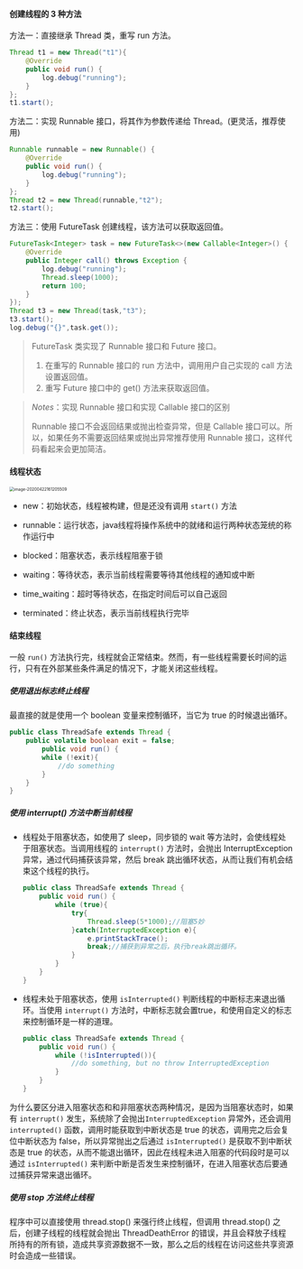 #### 创建线程的 3 种方法

方法一：直接继承 Thread 类，重写 run 方法。

```java
Thread t1 = new Thread("t1"){
    @Override
    public void run() {
        log.debug("running");
    }
};
t1.start();
```

方法二：实现 Runnable 接口，将其作为参数传递给 Thread。(更灵活，推荐使用)

```java
Runnable runnable = new Runnable() {
    @Override
    public void run() {
        log.debug("running");
    }
};
Thread t2 = new Thread(runnable,"t2");
t2.start();
```

方法三：使用 FutureTask 创建线程，该方法可以获取返回值。

```java
FutureTask<Integer> task = new FutureTask<>(new Callable<Integer>() {
    @Override
    public Integer call() throws Exception {
        log.debug("running");
        Thread.sleep(1000);
        return 100;
    }
});
Thread t3 = new Thread(task,"t3");
t3.start();
log.debug("{}",task.get());
```

> FutureTask 类实现了 Runnable 接口和 Future 接口。
>
> 1. 在重写的 Runnable 接口的 run 方法中，调用用户自己实现的 call 方法设置返回值。
> 2. 重写 Future 接口中的 get() 方法来获取返回值。



>  *Notes*：实现 Runnable 接口和实现 Callable 接口的区别
>
> Runnable 接口不会返回结果或抛出检查异常，但是 Callable 接口可以。所以，如果任务不需要返回结果或抛出异常推荐使用 Runnable 接口，这样代码看起来会更加简洁。

#### 线程状态

<img src="/Users/licheng/Documents/Typora/Picture/image-20200422161205509.png" alt="image-20200422161205509" style="zoom: 50%;" />

* new：初始状态，线程被构建，但是还没有调用 `start()` 方法

* runnable：运行状态，java线程将操作系统中的就绪和运行两种状态笼统的称作运行中

* blocked：阻塞状态，表示线程阻塞于锁

* waiting：等待状态，表示当前线程需要等待其他线程的通知或中断

* time_waiting：超时等待状态，在指定时间后可以自己返回

* terminated：终止状态，表示当前线程执行完毕

#### 结束线程

一般 `run()` 方法执行完，线程就会正常结束。然而，有一些线程需要长时间的运行，只有在外部某些条件满足的情况下，才能关闭这些线程。

##### 使用退出标志终止线程

最直接的就是使用一个 boolean 变量来控制循环，当它为 true 的时候退出循环。

```java
public class ThreadSafe extends Thread {
    public volatile boolean exit = false; 
        public void run() { 
        while (!exit){
            //do something
        }
    } 
}
```

##### 使用 interrupt() 方法中断当前线程

* 线程处于阻塞状态，如使用了 sleep，同步锁的 wait 等方法时，会使线程处于阻塞状态。当调用线程的 `interrupt()` 方法时，会抛出 InterruptException 异常，通过代码捕获该异常，然后 break 跳出循环状态，从而让我们有机会结束这个线程的执行。

  ```java
  public class ThreadSafe extends Thread {
      public void run() { 
          while (true){
              try{
                  Thread.sleep(5*1000);//阻塞5妙
              }catch(InterruptedException e){
                  e.printStackTrace();
                  break;//捕获到异常之后，执行break跳出循环。
              }
          }
      } 
  }
  ```

* 线程未处于阻塞状态，使用 `isInterrupted()` 判断线程的中断标志来退出循环。当使用 `interrupt()` 方法时，中断标志就会置true，和使用自定义的标志来控制循环是一样的道理。 

  ```java
  public class ThreadSafe extends Thread {
      public void run() { 
          while (!isInterrupted()){
              //do something, but no throw InterruptedException
          }
      } 
  }
  ```

为什么要区分进入阻塞状态和和非阻塞状态两种情况，是因为当阻塞状态时，如果有 `interrupt()` 发生，系统除了会抛出`InterruptedException` 异常外，还会调用 `interrupted()` 函数，调用时能获取到中断状态是 true 的状态，调用完之后会复位中断状态为 false，所以异常抛出之后通过 `isInterrupted()` 是获取不到中断状态是 true 的状态，从而不能退出循环，因此在线程未进入阻塞的代码段时是可以通过 `isInterrupted()` 来判断中断是否发生来控制循环，在进入阻塞状态后要通过捕获异常来退出循环。

##### 使用 stop 方法终止线程

程序中可以直接使用 thread.stop() 来强行终止线程，但调用 thread.stop() 之后，创建子线程的线程就会抛出 ThreadDeathError 的错误，并且会释放子线程所持有的所有锁，造成共享资源数据不一致，那么之后的线程在访问这些共享资源时会造成一些错误。